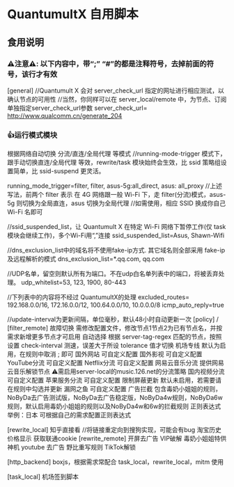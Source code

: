 # QuantumultX 自用脚本
## 食用说明
### ⚠️注意⚠️: 以下内容中，带“;” “#”的都是注释符号，去掉前面的符号，该行才有效

[general]
//Quantumult X 会对 server_check_url 指定的网址进行相应测试，以确认节点的可用性
//当然，你同样可以在 server_local/remote 中，为节点、订阅单独指定server_check_url参数
server_check_url= http://www.qualcomm.cn/generate_204

### 👍运行模式模块
根据网络自动切换 分流/直连/全局代理 等模式
//running-mode-trigger 模式下，跟手动切换直连/全局代理 等效，rewrite/task 模块始终会生效，比 ssid 策略组设置简单，比 ssid-suspend 更灵活。

running_mode_trigger=filter, filter, asus-5g:all_direct, asus: all_proxy
//上述写法，前两个 filter 表示 在 4G 网络跟一般 Wi-Fi 下，走 filter(分流)模式，asus-5g 则切换为全局直连，asus 切换为全局代理
//如需使用，相应 SSID 换成你自己 Wi-Fi 名即可

//ssid_suspended_list，让 Quantumult X 在特定 Wi-Fi 网络下暂停工作(仅 task 模块会继续工作)，多个Wi-Fi用“,”连接
ssid_suspended_list=Asus, Shawn-Wifi

//dns_exclusion_list中的域名将不使用fake-ip方式. 其它域名则全部采用 fake-ip 及远程解析的模式
dns_exclusion_list=*.qq.com, qq.com

//UDP名单，留空则默认所有为端口。不在udp白名单列表中的端口，将被丢弃处理。
udp_whitelist=53, 123, 1900, 80-443

//下列表中的内容将不经过 QuantumultX的处理
excluded_routes= 192.168.0.0/16, 172.16.0.0/12, 100.64.0.0/10, 10.0.0.0/8
icmp_auto_reply=true

//update-interval为更新间隔，单位毫秒，默认48小时自动更新一次
[policy] / [filter_remote]
故障切换 需修改配置文件，修改节点1节点2为已有节点名，并按需求新增更多节点才可启用
自动选择 根据 server-tag-regex 匹配的节点，按照设置 check-interval 测速，误差大于所设 tolerance 值才切换
机场专线 默认为启用，在规则中取消 ; 即可
国外网站 可自定义配置
国外影视 可自定义配置
YouTube分流 可自定义配置
Netflix分流 可自定义配置
网易云音乐分流 提供网易云音乐解锁节点 ⚠️需启用server-local的music.126.net的分流策略
国内视频分流 可自定义配置
苹果服务分流 可自定义配置
限制屏蔽更新 默认未启用，若需要请在规则中勾选并更新
漏网之鱼 可自定义配置
广告拦截 包含毒奶小姐姐的规则，NoByDa去广告测试版，NoByDa去广告稳定版，NoByDa4w规则，NoByDa6w规则，默认启用毒奶小姐姐的规则以及NoByDa4w和6w的拦截规则
正则表达式举例：日本 可根据自己的需求配置正则表达式

[rewrite_local]
知乎直接看  //将链接重定向到搜狗实现，可能会有bug
淘宝历史价格显示
获取联通cookie
[rewrite_remote]
开屏去广告
VIP破解
毒奶小姐姐特供
神机 youtube 去广告
野比重写规则
TikTok解锁

[http_backend]
boxjs，根据需求常配合 task_local，rewrite_local，mitm 使用

[task_local]
机场签到脚本
